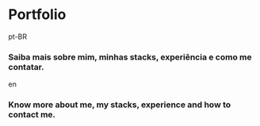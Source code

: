 # Portfolio


pt-BR
### Saiba mais sobre mim, minhas stacks, experiência e como me contatar.


en
### Know more about me, my stacks, experience and how to contact me.
